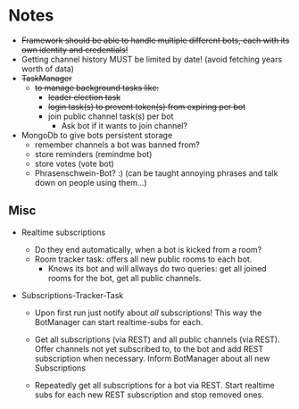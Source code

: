 # Notes

* ~~Framework should be able to handle multiple different bots, each with its own identity and credentials!~~
* Getting channel history MUST be limited by date!
  (avoid fetching years worth of data)
* ~~TaskManager~~
  * ~~to manage background tasks like:~~
    * ~~leader election task~~
    * ~~login task(s) to prevent token(s) from expiring per bot~~
    * join public channel task(s) per bot
      * Ask bot if it wants to join channel?
* MongoDb to give bots persistent storage
  * remember channels a bot was banned from?
  * store reminders (remindme bot)
  * store votes (vote bot)
  * Phrasenschwein-Bot? :) (can be taught annoying phrases and talk down on people using them...)

## Misc

* Realtime subscriptions
  * Do they end automatically, when a bot is kicked from a room?
  * Room tracker task: offers all new public rooms to each bot.
    * Knows its bot and will allways do two queries: get all joined rooms for the bot, get all public channels.

* Subscriptions-Tracker-Task
  * Upon first run just notify about *all* subscriptions! This way the BotManager can start realtime-subs for each.
  * Get all subscriptions (via REST) and all public channels (via REST). Offer channels not yet subscribed to, to the bot and add REST subscription when necessary. Inform BotManager about all new Subscriptions

  * Repeatedly get all subscriptions for a bot via REST. Start realtime subs for each new REST subscription and stop removed ones.
